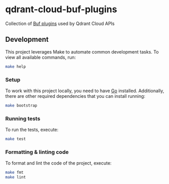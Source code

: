 # qdrant-cloud-buf-plugins

Collection of [Buf plugins](https://buf.build/docs/cli/buf-plugins/overview/) used by Qdrant Cloud APIs

## Development

This project leverages Make to automate common development tasks. To view all available commands, run:

``` sh
make help
```

### Setup

To work with this project locally, you need to have [Go](https://go.dev/doc/install) installed.
Additionally, there are other required dependencies that you can install running:

``` sh
make bootstrap
```

### Running tests

To run the tests, execute:

``` sh
make test
```

### Formatting & linting code

To format and lint the code of the project, execute:

``` sh
make fmt
make lint
```

